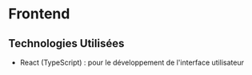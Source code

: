 # Frontend

## Technologies Utilisées
- React (TypeScript) : pour le développement de l'interface utilisateur